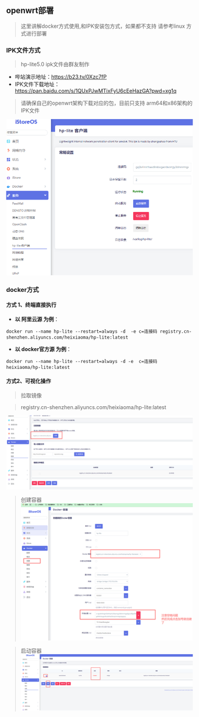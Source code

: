 

## openwrt部署
> 这里讲解docker方式使用,和IPK安装包方式，如果都不支持 请参考linux 方式进行部署

### IPK文件方式
> hp-lite5.0 ipk文件由群友制作
* 哔站演示地址：https://b23.tv/0Xzc7fP
* IPK文件下载地址：https://pan.baidu.com/s/1QUxPJwMTixFyU6cEeHazGA?pwd=xg1q
> 请确保自己的openwrt架构下载对应的包，目前只支持 arm64和x86架构的IPK文件


![img4.png](../../tech/openwrt/img4.png)



### docker方式

#### 方式 1、终端直接执行

* **以 阿里云源 为例**：

```
docker run --name hp-lite --restart=always -d  -e c=连接码 registry.cn-shenzhen.aliyuncs.com/heixiaoma/hp-lite:latest
```
* **以 docker官方源 为例**：


```
docker run --name hp-lite --restart=always -d -e  c=连接码 heixiaoma/hp-lite:latest
```

#### 方式2、可视化操作
> 拉取镜像

> registry.cn-shenzhen.aliyuncs.com/heixiaoma/hp-lite:latest

![img.png](../../tech/openwrt/img.png)

> 创建容器
![img.png](../../tech/openwrt/img2.png)

> 启动容器
![img.png](../../tech/openwrt/img3.png)
